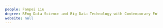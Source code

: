 ```yaml
---
people: Fanpei Liu
degree: BEng Data Science and Big Data Technology with Contemporary Entrepreneurialism
website: null
---
```

